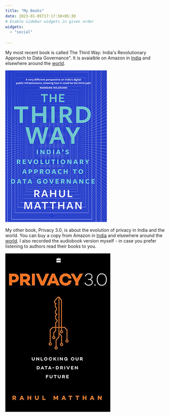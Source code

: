 ```yaml
---
title: "My Books"
date: 2023-01-05T17:17:58+05:30
# Enable sidebar widgets in given order
widgets:
  - "social"
  
---
```

My most recent book is called The Third Way: India's Revolutionary Approach to Data Governance". It is avaialble on Amazon in [India]((https://www.amazon.in/THIRD-WAY-Revolutionary-Approach-Governance/dp/9353452635/ref=sr_1_3?crid=2E53HHL7WQIOT&keywords=the+third+way+rahul+matthan&qid=1700359825&sprefix=the+third+way,aps,212&sr=8-3)) and elsewhere around the [world](https://www.amazon.com/Third-Way-Revolutionary-Approach-Governance-ebook/dp/B0CKVZ6XPZ?crid=EY4BSYZY8V8Z&keywords=the+third+way+rahul+matthan&qid=1700359988&sprefix=the+third+way,aps,328&sr=8-1).

![The Third Way](img/thethirdway.jpg "The Third Way")

My other book, Privacy 3.0, is about the evolution of privacy in India and the world. You can buy a copy from Amazon in [India](https://www.amazon.in/Privacy-3-0-Unlocking-Data-Driven-Future/dp/9352779886/ref=sr_1_1?crid=2W1WT2GHXRS13&keywords=privacy+3.0&qid=1700439943&sprefix=privacy+3.0,aps,242&sr=8-1) and elsewhere around the [world](https://www.amazon.com/Privacy-3-0-Unlocking-Data-Driven-Future-ebook/dp/B07D987J5P?crid=32LSKO6BZQTW3&keywords=privacy+3.0+rahul+matthan&qid=1700440000&sprefix=privacy+3.0+rahul+mattha,aps,284&sr=8-1). I also recorded the audiobook version myself - in case you prefer listening to authors read their books to you.

![Privacy 3.0](img/privacy30.jpg "Privacy 3.0")

